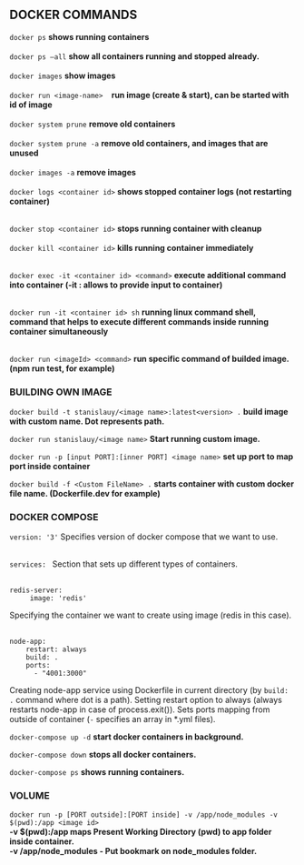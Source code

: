 ## DOCKER COMMANDS   ##
```docker ps``` **shows running containers**<br><br>
```docker ps —all``` **show all containers running and stopped already.**<br><br>
```docker images``` **show images**<br><br>
```docker run <image-name> ```  **run image (create & start), can be started with id of image**<br><br>
```docker system prune``` **remove old containers**<br><br>
```docker system prune -a``` **remove old containers, and images that are unused**<br><br>
```docker images -a``` **remove images**<br><br>
```docker logs <container id>``` **shows stopped container logs (not restarting container)**<br><br>


```docker stop <container id>``` **stops running container with cleanup**<br><br>
```docker kill <container id>``` **kills running container immediately**<br><br>


```docker exec -it <container id> <command>``` **execute additional command into container (-it : allows to provide input to container)**<br><br>

```docker run -it <container id> sh``` **running linux command shell, command that helps to execute different commands inside running container simultaneously**<br><br>

```docker run <imageId> <command>``` **run specific command of builded image. (npm run test, for example)**

### BUILDING OWN IMAGE ###

```docker build -t stanislauy/<image name>:latest<version> .```  **build image with custom name. Dot represents path.**<br>

```docker run stanislauy/<image name>``` **Start running custom image.**<br>

```docker run -p [input PORT]:[inner PORT] <image name>``` **set up port to map port inside container**<br>

```docker build -f <Custom FileName> .``` **starts container with custom docker file name. (Dockerfile.dev for example)**

### DOCKER COMPOSE ###
```version: '3'``` 
Specifies version of docker compose that we want to use.<br><br>

```services: ``` Section that sets up different types of containers.<br><br>

```
redis-server:
     image: 'redis'
```
Specifying the container we want to create using image (redis in this case).<br><br>
   
```
node-app:
    restart: always
    build: .
    ports:
      - "4001:3000"
```
Creating node-app service using Dockerfile in current directory (by ```build: .``` command where dot is a path). Setting restart option to always (always restarts node-app in case of process.exit(<status code>)). Sets ports mapping from outside of container (```-``` specifies an array in *.yml files).

```docker-compose up -d``` **start docker containers in background.**

```docker-compose down``` **stops all docker containers.**

```docker-compose ps``` **shows running containers.**


### VOLUME ###

```docker run -p [PORT outside]:[PORT inside] -v /app/node_modules -v $(pwd):/app <image id>``` <br>
**-v $(pwd):/app maps Present Working Directory (pwd) to app folder inside container.<br>
-v /app/node_modules - Put bookmark on node_modules folder.**





